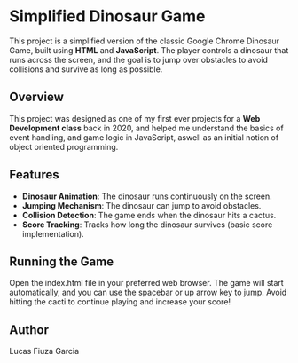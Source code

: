 # Simplified Dinosaur Game

This project is a simplified version of the classic Google Chrome Dinosaur Game, built using **HTML** and **JavaScript**. The player controls a dinosaur that runs across the screen, and the goal is to jump over obstacles to avoid collisions and survive as long as possible.

## Overview

This project was designed as one of my first ever projects for a **Web Development class** back in 2020, and helped me understand the basics of event handling, and game logic in JavaScript, aswell as an initial notion of object oriented programming.

## Features

- **Dinosaur Animation**: The dinosaur runs continuously on the screen.
- **Jumping Mechanism**: The dinosaur can jump to avoid obstacles.
- **Collision Detection**: The game ends when the dinosaur hits a cactus.
- **Score Tracking**: Tracks how long the dinosaur survives (basic score implementation).

## Running the Game
Open the index.html file in your preferred web browser.
The game will start automatically, and you can use the spacebar or up arrow key to jump.
Avoid hitting the cacti to continue playing and increase your score!

## Author
Lucas Fiuza Garcia